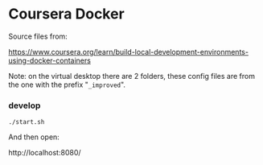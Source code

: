 # Coursera Docker

Source files from:

https://www.coursera.org/learn/build-local-development-environments-using-docker-containers

Note: on the virtual desktop there are 2 folders, these config files are from the one with the prefix "`_improved`".

### develop

```
./start.sh
```

And then open:

http://localhost:8080/
